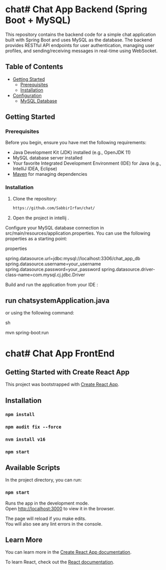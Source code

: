 # chat# Chat App Backend (Spring Boot + MySQL)

This repository contains the backend code for a simple chat application built with Spring Boot and uses MySQL as the database. The backend provides RESTful API endpoints for user authentication, managing user profiles, and sending/receiving messages in real-time using WebSocket.

## Table of Contents

- [Getting Started](#getting-started)
    - [Prerequisites](#prerequisites)
    - [Installation](#installation)
- [Configuration](#configuration)
    - [MySQL Database](#mysql-database)


## Getting Started

### Prerequisites

Before you begin, ensure you have met the following requirements:

- Java Development Kit (JDK) installed (e.g., OpenJDK 11)
- MySQL database server installed
- Your favorite Integrated Development Environment (IDE) for Java (e.g., IntelliJ IDEA, Eclipse)
- [Maven](https://maven.apache.org/) for managing dependencies

### Installation

1. Clone the repository:

   ```sh
   https://github.com/SabbirIrfan/chat/
2. Open the project in intellij .

Configure your MySQL database connection in src/main/resources/application.properties. You can use the following properties as a starting point:

properties

spring.datasource.url=jdbc:mysql://localhost:3306/chat_app_db
spring.datasource.username=your_username
spring.datasource.password=your_password
spring.datasource.driver-class-name=com.mysql.cj.jdbc.Driver

Build and run the application from your IDE :


## run chatsystemApplication.java


or using the following command:

sh

mvn spring-boot:run


# chat# Chat App FrontEnd  

## Getting Started with Create React App

This project was bootstrapped with [Create React App](https://github.com/facebook/create-react-app).

## Installation
### `npm install`
### `npm audit fix --force`
### `nvm install v16`
### `npm start`

## Available Scripts

In the project directory, you can run:

### `npm start`

Runs the app in the development mode.\
Open [http://localhost:3000](http://localhost:3000) to view it in the browser.

The page will reload if you make edits.\
You will also see any lint errors in the console.



## Learn More

You can learn more in the [Create React App documentation](https://facebook.github.io/create-react-app/docs/getting-started).

To learn React, check out the [React documentation](https://reactjs.org/).

